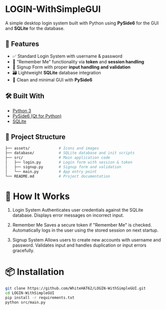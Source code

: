 # LOGIN-WithSimpleGUI

A simple desktop login system built with Python using **PySide6** for the GUI and **SQLite** for the database.

## 🚀 Features

- ✅ Standard Login System with username & password
- 🔐 "Remember Me" functionality via **token** and **session handling**
- 📝 Signup Form with proper **input handling and validation**
- 🗃️ Lightweight **SQLite** database integration
- 🧼 Clean and minimal GUI with **PySide6**

## 🛠 Built With

- [Python 3](https://www.python.org/)
- [PySide6 (Qt for Python)](https://doc.qt.io/qtforpython/)
- [SQLite](https://www.sqlite.org/index.html)

## 📂 Project Structure
``` bash
├── assets/             # Icons and images
├── database/           # SQLite database and init scripts
├── src/                # Main application code
│   ├── login.py        # Login form with session & token
│   ├── signup.py       # Signup form and validation
│   └── main.py         # App entry point
└── README.md           # Project documentation
```

# 🔑 How It Works
1. Login System
   Authenticates user credentials against the SQLite database.
   Displays error messages on incorrect input.

2. Remember Me
   Saves a secure token if "Remember Me" is checked.
   Automatically logs in the user using the stored session on next startup.

3. Signup System
   Allows users to create new accounts with username and password.
   Validates input and handles duplication or input errors gracefully.

# 📦 Installation
``` bash
git clone https://github.com/WhiteHAT62/LOGIN-WithSimpleGUI.git
cd LOGIN-WithSimpleGUI
pip install -r requirements.txt
python src/main.py
```
